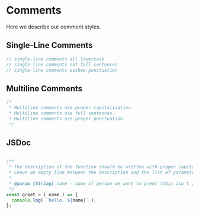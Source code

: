 # Comments

Here we describe our comment styles.

## Single-Line Comments

```js
// single-line comments all lowercase
// single-line comments not full sentences
// single-line comments eschew punctuation
```

## Multiline Comments

```js
/*
 * Multiline comments use proper capitalization.
 * Multiline comments use full sentences.
 * Multiline comments use proper punctuation.
 */
```

## JSDoc

```js

/**
 * The description of the function should be written with proper capitalization, full sentences, and proper punctuation.
 * Leave an empty line between the description and the list of parameters.
 *
 * @param {String} name - name of person we want to greet (this isn't a full sentence and doesn't require punctuation)
 */
const greet = ( name ) => {
  console.log( `hello, ${name}` );
};

```